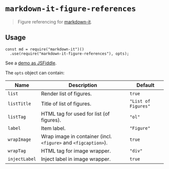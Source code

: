 # `markdown-it-figure-references`

> Figure referencing for [markdown-it](https://github.com/markdown-it/markdown-it).

## Usage

```
const md = require("markdown-it")()
  .use(require("markdown-it-figure-references"), opts);
```

See a [demo as JSFiddle](https://jsfiddle.net/fke71wm4/2/).

The `opts` object can contain:

| Name          | Description                                                    | Default             |
| ------------- | -------------------------------------------------------------- | ------------------- |
| `list`        | Render list of figures.                                        | `true`              |
| `listTitle`   | Title of list of figures.                                      | `"List of Figures"` |
| `listTag`     | HTML tag for used for list (of figures).                       | `"ol"`              |
| `label`       | Item label.                                                    | `"Figure"`          |
| `wrapImage`   | Wrap image in container (incl. `<figure>` and `<figcaption>`). | `true`              |
| `wrapTag`     | HTML tag for image wrapper.                                    | `"div"`             |
| `injectLabel` | Inject label in image wrapper.                                 | `true`              |
